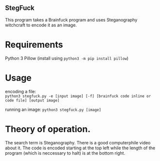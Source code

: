 ## StegFuck
This program takes a Brainfuck program and uses Steganography witchcraft to encode it as an image. 

# Requirements
  Python 3
  Pillow (install using `python3 -m pip install pillow`)
  
# Usage 
  encoding a file:  
  `python3 stegfuck.py -e [input image] [-f] [brainfuck code inline or code file] [output image]`
  
  running an image:
  `python3 stegfuck.py [image]`
 
 
# Theory of operation. 
  The search term is Steganography. There is a good computerphile video about it. The code is encoded starting at the top left while the length of the program (which is neccessary to halt) is at the bottom right. 
  
 
  
